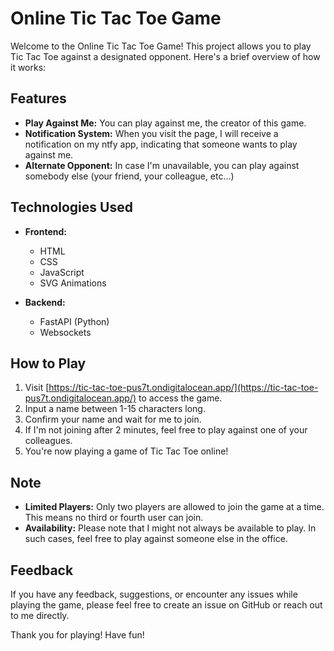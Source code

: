 # Online Tic Tac Toe Game

Welcome to the Online Tic Tac Toe Game! This project allows you to play Tic Tac Toe against a designated opponent. Here's a brief overview of how it works:

## Features
- **Play Against Me:** You can play against me, the creator of this game.
- **Notification System:** When you visit the page, I will receive a notification on my ntfy app, indicating that someone wants to play against me.
- **Alternate Opponent:** In case I'm unavailable, you can play against somebody else (your friend, your colleague, etc...)

## Technologies Used
- **Frontend:**
  - HTML
  - CSS
  - JavaScript
  - SVG Animations

- **Backend:**
  - FastAPI (Python)
  - Websockets

## How to Play
1. Visit [https://tic-tac-toe-pus7t.ondigitalocean.app/](https://tic-tac-toe-pus7t.ondigitalocean.app/) to access the game.
2. Input a name between 1-15 characters long.
3. Confirm your name and wait for me to join.
4. If I'm not joining after 2 minutes, feel free to play against one of your colleagues.
5. You're now playing a game of Tic Tac Toe online!

## Note
- **Limited Players:** Only two players are allowed to join the game at a time. This means no third or fourth user can join.
- **Availability:** Please note that I might not always be available to play. In such cases, feel free to play against someone else in the office.

## Feedback
If you have any feedback, suggestions, or encounter any issues while playing the game, please feel free to create an issue on GitHub or reach out to me directly.

Thank you for playing! Have fun!

